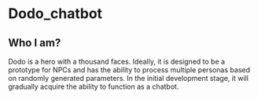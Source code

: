 # Dodo_chatbot
## Who I am?
Dodo is a hero with a thousand faces. Ideally, it is designed to be a prototype for NPCs and has the ability to process multiple personas based on randomly generated parameters. 
In the initial development stage, it will gradually acquire the ability to function as a chatbot.
